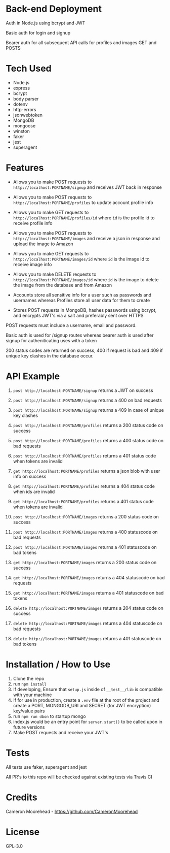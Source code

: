 # Back-end Deployment

Auth in Node.js using bcrypt and JWT

Basic auth for login and signup

Bearer auth for all subsequent API calls for profiles and images GET and POSTS

# Tech Used

- Node.js
- express
- bcrypt
- body parser
- dotenv
- http-errors
- jsonwebtoken
- MongoDB
- mongoose
- winston
- faker
- jest
- superagent

# Features

- Allows you to make POST requests to `http://localhost:PORTNAME/signup` and receives JWT back in response

- Allows you to make POST requests to `http://localhost:PORTNAME/profiles` to update account profile info

- Allows you to make GET requests to `http://localhost:PORTNAME/profiles/id` where `id` is the profile id to receive profile info

- Allows you to make POST requests to `http://localhost:PORTNAME/images` and receive a json in response and upload the image to Amazon

- Allows you to make GET requests to `http://localhost:PORTNAME/images/id` where `id` is the image id to receive image info

- Allows you to make DELETE requests to `http://localhost:PORTNAME/images/id` where `id` is the image to delete the image from the database and from Amazon

- Accounts store all sensitive info for a user such as passwords and usernames whereas Profiles store all user data for them to create

- Stores POST requests in MongoDB, hashes passwords using bcrypt, and encrypts JWT's via a salt and preferably sent over HTTPS

POST requests must include a username, email and password.

Basic auth is used for /signup routes whereas bearer auth is used after signup for autheniticating uses with a token

200 status codes are returned on success, 400 if request is bad and 409 if
unique key clashes in the database occur.

# API Example

1. `post http://localhost:PORTNAME/signup` returns a JWT on success
2. `post http://localhost:PORTNAME/signup` returns a 400 on bad requests
3. `post http://localhost:PORTNAME/signup` returns a 409 in case of unique key clashes

1. `post http://localhost:PORTNAME/profiles` returns a 200 status code on success
2. `post http://localhost:PORTNAME/profiles` returns a 400 status code on bad requests
3. `post http://localhost:PORTNAME/profiles` returns a 401 status code when tokens are invalid

1. `get http://localhost:PORTNAME/profiles` returns a json blob with user info on success
2. `get http://localhost:PORTNAME/profiles` returns a 404 status code when ids are invalid
3. `get http://localhost:PORTNAME/profiles` returns a 401 status code when tokens are invalid

1. `post http://localhost:PORTNAME/images` returns a 200 status code on success
2. `post http://localhost:PORTNAME/images` returns a 400 statuscode on bad requests
3. `post http://localhost:PORTNAME/images` returns a 401 statuscode on bad tokens

1. `get http://localhost:PORTNAME/images` returns a 200 status code on success
2. `get http://localhost:PORTNAME/images` returns a 404 statuscode on bad requests
3. `get http://localhost:PORTNAME/images` returns a 401 statuscode on bad tokens

1. `delete http://localhost:PORTNAME/images` returns a 204 status code on success
2. `delete http://localhost:PORTNAME/images` returns a 404 statuscode on bad requests
3. `delete http://localhost:PORTNAME/images` returns a 401 statuscode on bad tokens

# Installation / How to Use

1. Clone the repo
2. run `npm install`
3. If developing, Ensure that `setup.js` inside of `__test__/lib` is compatible with your machine
4. If for use in production, create a `.env` file at the root of the project and create a PORT, MONGODB_URI and SECRET (for JWT encryption) key/value pairs
5. run `npm run dbon` to startup mongo
6. index.js would be an entry point for `server.start()` to be called upon in future versions
7. Make POST requests and receive your JWT's

# Tests

All tests use faker, superagent and jest

All PR's to this repo will be checked against existing tests via Travis CI

# Credits

Cameron Moorehead - https://github.com/CameronMoorehead

# License

GPL-3.0